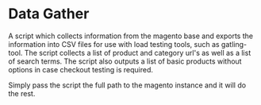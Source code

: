 Data Gather
========

A script which collects information from the magento base and exports the information into CSV files for use with load testing tools, such as gatling-tool. The script collects a list of product and category url's as well as a list of search terms. The script also outputs a list of basic products without options in case checkout testing is required.

Simply pass the script the full path to the magento instance and it will do the rest.
